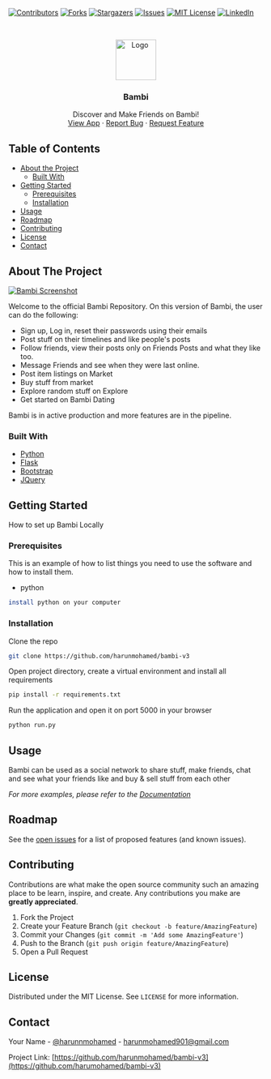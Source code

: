 

[![Contributors][contributors-shield]][contributors-url]
[![Forks][forks-shield]][forks-url]
[![Stargazers][stars-shield]][stars-url]
[![Issues][issues-shield]][issues-url]
[![MIT License][license-shield]][license-url]
[![LinkedIn][linkedin-shield]][linkedin-url]



<!-- PROJECT LOGO -->
<br />
<p align="center">
  <a href="https://github.com/harunmohamed/bambi-v3">
    <img src="https://www.bambi.app/static/profile_pics/logo.svg" alt="Logo" width="80" height="80">
  </a>

  <h3 align="center">Bambi</h3>

  <p align="center">
    Discover and Make Friends on Bambi!
    <br />
    <a href="https://bambi.app">View App</a>
    ·
    <a href="https://bambi.app/m/harun">Report Bug</a>
    ·
    <a href="https://bambi.app/m/harun">Request Feature</a>
  </p>
</p>



<!-- TABLE OF CONTENTS -->
## Table of Contents

* [About the Project](#about-the-project)
  * [Built With](#built-with)
* [Getting Started](#getting-started)
  * [Prerequisites](#prerequisites)
  * [Installation](#installation)
* [Usage](#usage)
* [Roadmap](#roadmap)
* [Contributing](#contributing)
* [License](#license)
* [Contact](#contact)



<!-- ABOUT THE PROJECT -->
## About The Project

[![Bambi Screenshot][product-screenshot]](https://bambi.app)

Welcome to the official Bambi Repository. On this version of Bambi, the user can do the following:

* Sign up, Log in, reset their passwords using their emails
* Post stuff on their timelines and like people's posts
* Follow friends, view their posts only on Friends Posts and what they like too.
* Message Friends and see when they were last online.
* Post item listings on Market
* Buy stuff from market
* Explore random stuff on Explore
* Get started on Bambi Dating

Bambi is in active production and more features are in the pipeline.

### Built With
* [Python](https://python.org)
* [Flask](https://flask.palletsprojects.com/en/1.1.x/)
* [Bootstrap](https://getbootstrap.com)
* [JQuery](https://jquery.com)




<!-- GETTING STARTED -->
## Getting Started

How to set up Bambi Locally

### Prerequisites

This is an example of how to list things you need to use the software and how to install them.
* python
```sh
install python on your computer
```

### Installation


Clone the repo
```sh
git clone https://github.com/harunmohamed/bambi-v3
```

Open project directory, create a virtual environment and install all requirements
```sh
pip install -r requirements.txt
```

Run the application and open it on port 5000 in your browser
```sh
python run.py
```


<!-- USAGE EXAMPLES -->
## Usage

Bambi can be used as a social network to share stuff, make friends, chat and see what your friends like and buy & sell stuff from each other

_For more examples, please refer to the [Documentation](https://bambi.app)_



<!-- ROADMAP -->
## Roadmap

See the [open issues](https://github.com/harunmohamed/bambi-v3/issues) for a list of proposed features (and known issues).



<!-- CONTRIBUTING -->
## Contributing

Contributions are what make the open source community such an amazing place to be learn, inspire, and create. Any contributions you make are **greatly appreciated**.

1. Fork the Project
2. Create your Feature Branch (`git checkout -b feature/AmazingFeature`)
3. Commit your Changes (`git commit -m 'Add some AmazingFeature'`)
4. Push to the Branch (`git push origin feature/AmazingFeature`)
5. Open a Pull Request



<!-- LICENSE -->
## License

Distributed under the MIT License. See `LICENSE` for more information.



<!-- CONTACT -->
## Contact

Your Name - [@harunnmohamed](https://twitter.com/harunnmohamed) - harunmohamed901@gmail.com

Project Link: [https://github.com/harunmohamed/bambi-v3](https://github.com/harumohamed/bambi-v3)






<!-- MARKDOWN LINKS & IMAGES -->
<!-- https://www.markdownguide.org/basic-syntax/#reference-style-links -->
[contributors-shield]: https://img.shields.io/github/contributors/harunmohamed/bambi-v3.svg?style=flat-square
[contributors-url]: https://github.com/harunmohamed/bambi-v3/graphs/contributors
[forks-shield]: https://img.shields.io/github/forks/harunmohamed/bambi-v3.svg?style=flat-square
[forks-url]: https://github.com/harunmohamed/bambi-v3/network/members
[stars-shield]: https://img.shields.io/github/stars/harunmohamed/bambi-v3.svg?style=flat-square
[stars-url]: https://github.com/harunmohamed/bambi-v3/stargazers
[issues-shield]: https://img.shields.io/github/issues/harunmohamed/bambi-v3.svg?style=flat-square
[issues-url]: https://github.com/harunmohamed/bambi-v3/issues
[license-shield]: https://img.shields.io/github/license/harunmohamed/bambi-v3.svg?style=flat-square
[license-url]: https://github.com/harunmohamed/bambi-v3/blob/master/LICENSE.txt
[linkedin-shield]: https://img.shields.io/badge/-LinkedIn-black.svg?style=flat-square&logo=linkedin&colorB=555
[linkedin-url]: https://linkedin.com/in/harunmohamed
[product-screenshot]: https://miro.medium.com/max/1366/1*ArqBw4L0bhT9YoM1tsHsrQ.png
